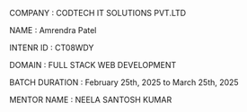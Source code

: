 COMPANY : CODTECH IT SOLUTIONS PVT.LTD

NAME : Amrendra Patel

INTENR ID : CT08WDY

DOMAIN : FULL STACK WEB DEVELOPMENT

BATCH DURATION :  February 25th, 2025 to March 25th, 2025

MENTOR NAME : NEELA SANTOSH KUMAR

